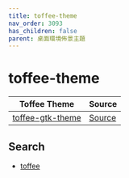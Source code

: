```yaml
---
title: toffee-theme
nav_order: 3093
has_children: false
parent: 桌面環境佈景主題
---
```



# toffee-theme

| Toffee Theme | Source |
| --- | --- |
| [toffee-gtk-theme](https://samwhelp.github.io/note-about-theme/read/desktop-theme/gtk-theme/toffee-gtk-theme.html) | [Source](https://github.com/vinceliuice/Toffee-gtk-theme) |


## Search

* [toffee](https://github.com/vinceliuice?tab=repositories&q=toffee)
